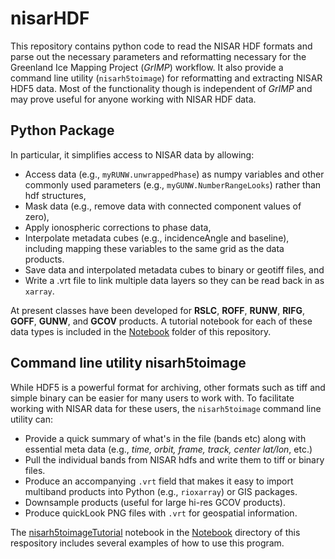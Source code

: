 # nisarHDF

This repository contains python code to read the NISAR HDF formats and parse out the necessary parameters and reformatting necessary for the Greenland Ice Mapping Project (*GrIMP*) workflow. It also provide a command line utility (`nisarh5toimage`) for reformatting and extracting NISAR HDF5 data. Most of the functionality though is independent of *GrIMP* and may prove useful for anyone working with NISAR HDF data.

## Python Package
In particular, it simplifies access to NISAR data by allowing:
  - Access data (e.g., `myRUNW.unwrappedPhase`) as numpy variables and other commonly used parameters (e.g., `myGUNW.NumberRangeLooks`) rather than hdf structures,
  - Mask data (e.g., remove  data with connected component values of zero),
  - Apply ionospheric corrections to phase data,
  - Interpolate metadata cubes (e.g., incidenceAngle and baseline), including mapping these variables to the same grid as the data products.
  - Save data and interpolated metadata cubes to binary or geotiff files, and
  - Write a .vrt file to link multiple data layers so they can be read back in as `xarray`.

At present classes have been developed for **RSLC**, **ROFF**, **RUNW**, **RIFG**, **GOFF**, **GUNW**, and **GCOV** products. A tutorial notebook for each of these data types is included in the [Notebook](https://github.com/fastice/nisarhdf/blob/main/Notebooks) folder of this repository.

## Command line utility nisarh5toimage

 While HDF5 is a powerful format for archiving, other formats such as tiff and simple binary can be easier for many users to work with. To facilitate working with NISAR data for these users, the `nisarh5toimage` command line utility can:

- Provide a quick summary of what's in the file (bands etc) along with essential meta data (e.g., *time, orbit, frame, track, center lat/lon*, etc.)
- Pull the individual bands from NISAR hdfs and write them to tiff or binary files.
- Produce an accompanying `.vrt` field that makes it easy to import multiband products into Python (e.g., `rioxarray`) or GIS packages.
- Downsample products (useful for large hi-res GCOV products).
- Produce quickLook PNG files with `.vrt` for geospatial information.


The [nisarh5toimageTutorial](https://github.com/fastice/nisarhdf/blob/main/Notebooks/nisarh5toimageTutorial.ipynb) notebook in the [Notebook](https://github.com/fastice/nisarhdf/blob/main/Notebooks) directory of this respository includes several examples of how to use this program.
